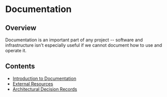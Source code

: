# Documentation

## Overview

Documentation is an important part of any project -- software and
infrastructure isn't especially useful if we cannot document how to
use and operate it.

## Contents

- [Introduction to Documentation](./intro-to-docs.md)
- [External Resources](./external-resources.md)
- [Architectural Decision Records](./adr.md)
